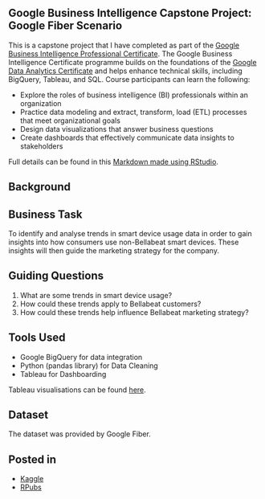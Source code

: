 Google Business Intelligence Capstone Project: Google Fiber Scenario
---

This is a capstone project that I have completed as part of the [Google Business Intelligence Professional Certificate](https://www.coursera.org/professional-certificates/google-business-intelligence). The Google Business Intelligence Certificate programme builds on the foundations of the [Google Data Analytics Certificate](https://www.coursera.org/professional-certificates/google-data-analytics) and helps enhance technical skills, including BigQuery, Tableau, and SQL. Course participants can learn the following:

* Explore the roles of business intelligence (BI) professionals within an organization
* Practice data modeling and extract, transform, load (ETL) processes that meet organizational goals 
* Design data visualizations that answer business questions
* Create dashboards that effectively communicate data insights to stakeholders

Full details can be found in this [Markdown made using RStudio]().

## Background


## Business Task
To identify and analyse trends in smart device usage data in order to gain insights into how consumers use non-Bellabeat smart devices. These insights will then guide the marketing strategy for the company.

## Guiding Questions
1. What are some trends in smart device usage?
2. How could these trends apply to Bellabeat customers?
3. How could these trends help influence Bellabeat marketing strategy?

## Tools Used
- Google BigQuery for data integration
- Python (pandas library) for Data Cleaning
- Tableau for Dashboarding

Tableau visualisations can be found [here](https://public.tableau.com/app/profile/daniel.poe/viz/GoogleBusinessIntelligenceCapstoneProjectGoogleFiberScenario/GoogleFiberDashboard).

## Dataset
The dataset was provided by Google Fiber.

## Posted in
- [Kaggle]()
- [RPubs]()

